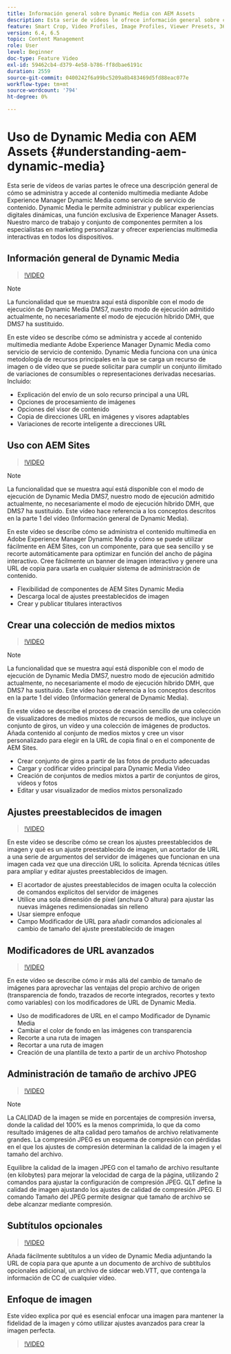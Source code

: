 ```yaml
---
title: Información general sobre Dynamic Media con AEM Assets
description: Esta serie de vídeos le ofrece información general sobre cómo se administra y accede al contenido multimedia mediante Adobe Experience Manager Dynamic Media como servicio de servidor de contenido. Dynamic Media le permite administrar y publicar experiencias digitales dinámicas, una función exclusiva de Experience Manager Assets. Nuestro marco de trabajo y conjunto de componentes permiten a los especialistas en marketing personalizar y ofrecer experiencias multimedia interactivas en todos los dispositivos.
feature: Smart Crop, Video Profiles, Image Profiles, Viewer Presets, 360 VR Video, Image Sets, Spin Sets
version: 6.4, 6.5
topic: Content Management
role: User
level: Beginner
doc-type: Feature Video
exl-id: 59462cb4-d379-4e58-b786-ff8dbae6191c
duration: 2559
source-git-commit: 0400242f6a99bc5209a8b483469d5fd88eac077e
workflow-type: tm+mt
source-wordcount: '794'
ht-degree: 0%

---
```


# Uso de Dynamic Media con AEM Assets {#understanding-aem-dynamic-media}

Esta serie de vídeos de varias partes le ofrece una descripción general de cómo se administra y accede al contenido multimedia mediante Adobe Experience Manager Dynamic Media como servicio de servicio de contenido. Dynamic Media le permite administrar y publicar experiencias digitales dinámicas, una función exclusiva de Experience Manager Assets. Nuestro marco de trabajo y conjunto de componentes permiten a los especialistas en marketing personalizar y ofrecer experiencias multimedia interactivas en todos los dispositivos.

## Información general de Dynamic Media

>[!VIDEO](https://video.tv.adobe.com/v/27144?quality=12&learn=on)

>[!NOTE]
>
>La funcionalidad que se muestra aquí está disponible con el modo de ejecución de Dynamic Media DMS7, nuestro modo de ejecución admitido actualmente, no necesariamente el modo de ejecución híbrido DMH, que DMS7 ha sustituido.

En este vídeo se describe cómo se administra y accede al contenido multimedia mediante Adobe Experience Manager Dynamic Media como servicio de servicio de contenido. Dynamic Media funciona con una única metodología de recursos principales en la que se carga un recurso de imagen o de vídeo que se puede solicitar para cumplir un conjunto ilimitado de variaciones de consumibles o representaciones derivadas necesarias. Incluido:

* Explicación del envío de un solo recurso principal a una URL
* Opciones de procesamiento de imágenes
* Opciones del visor de contenido
* Copia de direcciones URL en imágenes y visores adaptables
* Variaciones de recorte inteligente a direcciones URL

## Uso con AEM Sites

>[!VIDEO](https://video.tv.adobe.com/v/27145?quality=12&learn=on)

>[!NOTE]
>
>La funcionalidad que se muestra aquí está disponible con el modo de ejecución de Dynamic Media DMS7, nuestro modo de ejecución admitido actualmente, no necesariamente el modo de ejecución híbrido DMH, que DMS7 ha sustituido. Este vídeo hace referencia a los conceptos descritos en la parte 1 del vídeo (Información general de Dynamic Media).

En este vídeo se describe cómo se administra el contenido multimedia en Adobe Experience Manager Dynamic Media y cómo se puede utilizar fácilmente en AEM Sites, con un componente, para que sea sencillo y se recorte automáticamente para optimizar en función del ancho de página interactivo. Cree fácilmente un banner de imagen interactivo y genere una URL de copia para usarla en cualquier sistema de administración de contenido.

* Flexibilidad de componentes de AEM Sites Dynamic Media
* Descarga local de ajustes preestablecidos de imagen
* Crear y publicar titulares interactivos

## Crear una colección de medios mixtos

>[!VIDEO](https://video.tv.adobe.com/v/27146?quality=12&learn=on)

>[!NOTE]
>
>La funcionalidad que se muestra aquí está disponible con el modo de ejecución de Dynamic Media DMS7, nuestro modo de ejecución admitido actualmente, no necesariamente el modo de ejecución híbrido DMH, que DMS7 ha sustituido. Este vídeo hace referencia a los conceptos descritos en la parte 1 del vídeo (Información general de Dynamic Media).

En este vídeo se describe el proceso de creación sencillo de una colección de visualizadores de medios mixtos de recursos de medios, que incluye un conjunto de giros, un vídeo y una colección de imágenes de productos. Añada contenido al conjunto de medios mixtos y cree un visor personalizado para elegir en la URL de copia final o en el componente de AEM Sites.

* Crear conjunto de giros a partir de las fotos de producto adecuadas
* Cargar y codificar vídeo principal para Dynamic Media Video
* Creación de conjuntos de medios mixtos a partir de conjuntos de giros, vídeos y fotos
* Editar y usar visualizador de medios mixtos personalizado

## Ajustes preestablecidos de imagen

>[!VIDEO](https://video.tv.adobe.com/v/27320?quality=12&learn=on)

En este vídeo se describe cómo se crean los ajustes preestablecidos de imagen y qué es un ajuste preestablecido de imagen, un acortador de URL a una serie de argumentos del servidor de imágenes que funcionan en una imagen cada vez que una dirección URL lo solicita. Aprenda técnicas útiles para ampliar y editar ajustes preestablecidos de imagen.

* El acortador de ajustes preestablecidos de imagen oculta la colección de comandos explícitos del servidor de imágenes
* Utilice una sola dimensión de píxel (anchura O altura) para ajustar las nuevas imágenes redimensionadas sin relleno
* Usar siempre enfoque
* Campo Modificador de URL para añadir comandos adicionales al cambio de tamaño del ajuste preestablecido de imagen

## Modificadores de URL avanzados

>[!VIDEO](https://video.tv.adobe.com/v/27319?quality=12&learn=on)

En este vídeo se describe cómo ir más allá del cambio de tamaño de imágenes para aprovechar las ventajas del propio archivo de origen (transparencia de fondo, trazados de recorte integrados, recortes y texto como variables) con los modificadores de URL de Dynamic Media.

* Uso de modificadores de URL en el campo Modificador de Dynamic Media
* Cambiar el color de fondo en las imágenes con transparencia
* Recorte a una ruta de imagen
* Recortar a una ruta de imagen
* Creación de una plantilla de texto a partir de un archivo Photoshop

## Administración de tamaño de archivo JPEG

>[!VIDEO](https://video.tv.adobe.com/v/27404?quality=12&learn=on)


>[!NOTE]
>
>La CALIDAD de la imagen se mide en porcentajes de compresión inversa, donde la calidad del 100% es la menos comprimida, lo que da como resultado imágenes de alta calidad pero tamaños de archivo relativamente grandes. La compresión JPEG es un esquema de compresión con pérdidas en el que los ajustes de compresión determinan la calidad de la imagen y el tamaño del archivo.

Equilibre la calidad de la imagen JPEG con el tamaño de archivo resultante (en kilobytes) para mejorar la velocidad de carga de la página, utilizando 2 comandos para ajustar la configuración de compresión JPEG. QLT define la calidad de imagen ajustando los ajustes de calidad de compresión JPEG. El comando Tamaño del JPEG permite designar qué tamaño de archivo se debe alcanzar mediante compresión.

## Subtítulos opcionales

>[!VIDEO](https://video.tv.adobe.com/v/28074?quality=12&learn=on)

Añada fácilmente subtítulos a un vídeo de Dynamic Media adjuntando la URL de copia para que apunte a un documento de archivo de subtítulos opcionales adicional, un archivo de sidecar web.VTT, que contenga la información de CC de cualquier vídeo.

## Enfoque de imagen

Este vídeo explica por qué es esencial enfocar una imagen para mantener la fidelidad de la imagen y cómo utilizar ajustes avanzados para crear la imagen perfecta.

>[!VIDEO](https://demos-pub.assetsadobe.com/etc/dam/viewers/s7viewers/html5/VideoViewer.html?asset=%2Fcontent%2Fdam%2Fdm-public-facing-upgrade-portal-video%2F04_DynamicImagery_AdvancedSettings_071917_BH.mp4&amp;config=/etc/dam/presets/viewer/Video_social&amp;serverUrl=https%3A%2F%2Fadobedemo62-h.assetsadobe.com%2Fis%2Fimage%2F&amp;contenturl=%2F&amp;config2=/etc/dam/presets/analytics&amp;videoserverurl=https://gateway-na.assetsadobe.com/DMGateway/public/demoCo&amp;posterimage=/content/dam/dm-public-facing-upgrade-portal-video/04_DynamicImagery_AdvancedSettings_071917_BH.mp4)
